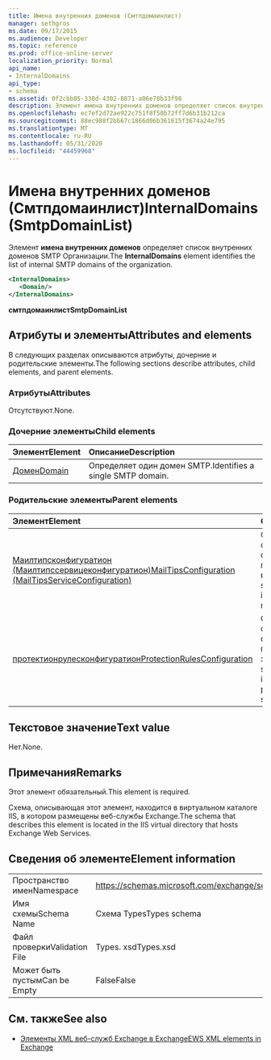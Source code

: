 ```yaml
---
title: Имена внутренних доменов (Смтпдомаинлист)
manager: sethgros
ms.date: 09/17/2015
ms.audience: Developer
ms.topic: reference
ms.prod: office-online-server
localization_priority: Normal
api_name:
- InternalDomains
api_type:
- schema
ms.assetid: 0f2cbb05-338d-4302-8871-a06e78b33f98
description: Элемент имена внутренних доменов определяет список внутренних доменов SMTP Организации.
ms.openlocfilehash: ec7ef2d72ae922c751f8f50b72ff7d6b31b212ca
ms.sourcegitcommit: 88ec988f2bb67c1866d06b361615f3674a24e795
ms.translationtype: MT
ms.contentlocale: ru-RU
ms.lasthandoff: 05/31/2020
ms.locfileid: "44459968"
---
```

# <a name="internaldomains-smtpdomainlist"></a><span data-ttu-id="91585-103">Имена внутренних доменов (Смтпдомаинлист)</span><span class="sxs-lookup"><span data-stu-id="91585-103">InternalDomains (SmtpDomainList)</span></span>

<span data-ttu-id="91585-104">Элемент **имена внутренних доменов** определяет список внутренних доменов SMTP Организации.</span><span class="sxs-lookup"><span data-stu-id="91585-104">The **InternalDomains** element identifies the list of internal SMTP domains of the organization.</span></span> 
  
```XML
<InternalDomains>
   <Domain/>
</InternalDomains>
```

 <span data-ttu-id="91585-105">**смтпдомаинлист**</span><span class="sxs-lookup"><span data-stu-id="91585-105">**SmtpDomainList**</span></span>
## <a name="attributes-and-elements"></a><span data-ttu-id="91585-106">Атрибуты и элементы</span><span class="sxs-lookup"><span data-stu-id="91585-106">Attributes and elements</span></span>

<span data-ttu-id="91585-107">В следующих разделах описываются атрибуты, дочерние и родительские элементы.</span><span class="sxs-lookup"><span data-stu-id="91585-107">The following sections describe attributes, child elements, and parent elements.</span></span>
  
### <a name="attributes"></a><span data-ttu-id="91585-108">Атрибуты</span><span class="sxs-lookup"><span data-stu-id="91585-108">Attributes</span></span>

<span data-ttu-id="91585-109">Отсутствуют.</span><span class="sxs-lookup"><span data-stu-id="91585-109">None.</span></span>
  
### <a name="child-elements"></a><span data-ttu-id="91585-110">Дочерние элементы</span><span class="sxs-lookup"><span data-stu-id="91585-110">Child elements</span></span>

|<span data-ttu-id="91585-111">**Элемент**</span><span class="sxs-lookup"><span data-stu-id="91585-111">**Element**</span></span>|<span data-ttu-id="91585-112">**Описание**</span><span class="sxs-lookup"><span data-stu-id="91585-112">**Description**</span></span>|
|:-----|:-----|
|[<span data-ttu-id="91585-113">Домен</span><span class="sxs-lookup"><span data-stu-id="91585-113">Domain</span></span>](domain.md) <br/> |<span data-ttu-id="91585-114">Определяет один домен SMTP.</span><span class="sxs-lookup"><span data-stu-id="91585-114">Identifies a single SMTP domain.</span></span>  <br/> |
   
### <a name="parent-elements"></a><span data-ttu-id="91585-115">Родительские элементы</span><span class="sxs-lookup"><span data-stu-id="91585-115">Parent elements</span></span>

|<span data-ttu-id="91585-116">**Элемент**</span><span class="sxs-lookup"><span data-stu-id="91585-116">**Element**</span></span>|<span data-ttu-id="91585-117">**Описание**</span><span class="sxs-lookup"><span data-stu-id="91585-117">**Description**</span></span>|
|:-----|:-----|
|[<span data-ttu-id="91585-118">Маилтипсконфигуратион (Маилтипссервицеконфигуратион)</span><span class="sxs-lookup"><span data-stu-id="91585-118">MailTipsConfiguration (MailTipsServiceConfiguration)</span></span>](mailtipsconfiguration-mailtipsserviceconfiguration.md) <br/> |<span data-ttu-id="91585-119">Содержит сведения о конфигурации службы для советов почтового ящика.</span><span class="sxs-lookup"><span data-stu-id="91585-119">Contains service configuration information for the mail tips service.</span></span>  <br/> |
|[<span data-ttu-id="91585-120">протектионрулесконфигуратион</span><span class="sxs-lookup"><span data-stu-id="91585-120">ProtectionRulesConfiguration</span></span>](protectionrulesconfiguration.md) <br/> |<span data-ttu-id="91585-121">Содержит сведения о конфигурации службы для службы правил защиты.</span><span class="sxs-lookup"><span data-stu-id="91585-121">Contains service configuration information for the protection rules service.</span></span>  <br/> |
   
## <a name="text-value"></a><span data-ttu-id="91585-122">Текстовое значение</span><span class="sxs-lookup"><span data-stu-id="91585-122">Text value</span></span>

<span data-ttu-id="91585-123">Нет.</span><span class="sxs-lookup"><span data-stu-id="91585-123">None.</span></span>
  
## <a name="remarks"></a><span data-ttu-id="91585-124">Примечания</span><span class="sxs-lookup"><span data-stu-id="91585-124">Remarks</span></span>

<span data-ttu-id="91585-125">Этот элемент обязательный.</span><span class="sxs-lookup"><span data-stu-id="91585-125">This element is required.</span></span> 
  
<span data-ttu-id="91585-126">Схема, описывающая этот элемент, находится в виртуальном каталоге IIS, в котором размещены веб-службы Exchange.</span><span class="sxs-lookup"><span data-stu-id="91585-126">The schema that describes this element is located in the IIS virtual directory that hosts Exchange Web Services.</span></span>
  
## <a name="element-information"></a><span data-ttu-id="91585-127">Сведения об элементе</span><span class="sxs-lookup"><span data-stu-id="91585-127">Element information</span></span>

|||
|:-----|:-----|
|<span data-ttu-id="91585-128">Пространство имен</span><span class="sxs-lookup"><span data-stu-id="91585-128">Namespace</span></span>  <br/> |https://schemas.microsoft.com/exchange/services/2006/types  <br/> |
|<span data-ttu-id="91585-129">Имя схемы</span><span class="sxs-lookup"><span data-stu-id="91585-129">Schema Name</span></span>  <br/> |<span data-ttu-id="91585-130">Схема Types</span><span class="sxs-lookup"><span data-stu-id="91585-130">Types schema</span></span>  <br/> |
|<span data-ttu-id="91585-131">Файл проверки</span><span class="sxs-lookup"><span data-stu-id="91585-131">Validation File</span></span>  <br/> |<span data-ttu-id="91585-132">Types. xsd</span><span class="sxs-lookup"><span data-stu-id="91585-132">Types.xsd</span></span>  <br/> |
|<span data-ttu-id="91585-133">Может быть пустым</span><span class="sxs-lookup"><span data-stu-id="91585-133">Can be Empty</span></span>  <br/> |<span data-ttu-id="91585-134">False</span><span class="sxs-lookup"><span data-stu-id="91585-134">False</span></span>  <br/> |
   
## <a name="see-also"></a><span data-ttu-id="91585-135">См. также</span><span class="sxs-lookup"><span data-stu-id="91585-135">See also</span></span>



- [<span data-ttu-id="91585-136">Элементы XML веб-служб Exchange в Exchange</span><span class="sxs-lookup"><span data-stu-id="91585-136">EWS XML elements in Exchange</span></span>](ews-xml-elements-in-exchange.md)

